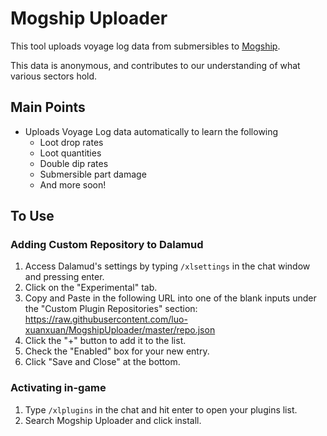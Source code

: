 # Mogship Uploader

This tool uploads voyage log data from submersibles to [Mogship](https://www.mogship.com/).

This data is anonymous, and contributes to our understanding of what various sectors hold.

## Main Points

* Uploads Voyage Log data automatically to learn the following
  * Loot drop rates
  * Loot quantities
  * Double dip rates
  * Submersible part damage
  * And more soon!

## To Use
### Adding Custom Repository to Dalamud

1. Access Dalamud's settings by typing `/xlsettings` in the chat window and pressing enter.
2. Click on the "Experimental" tab.
3. Copy and Paste in the following URL into one of the blank inputs under the "Custom Plugin Repositories" section: https://raw.githubusercontent.com/luo-xuanxuan/MogshipUploader/master/repo.json
4. Click the "+" button to add it to the list.
5. Check the "Enabled" box for your new entry.
6. Click "Save and Close" at the bottom.

### Activating in-game

1. Type `/xlplugins` in the chat and hit enter to open your plugins list.
2. Search Mogship Uploader and click install.
